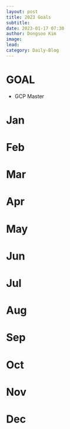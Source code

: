 ```yaml
---
layout: post
title: 2023 Goals
subtitle:
date: 2023-01-17 07:30
author: Dongsoo Kim
image:
lead:
category: Daily-Blog
---
```

# GOAL
 - GCP Master

# Jan

# Feb

# Mar

# Apr

# May

# Jun

# Jul

# Aug

# Sep

# Oct

# Nov

# Dec